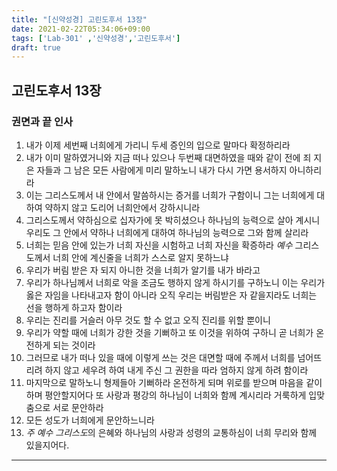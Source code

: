 ```yaml
---
title: "[신약성경] 고린도후서 13장"
date: 2021-02-22T05:34:06+09:00
tags: ['Lab-301' ,'신약성경','고린도후서']
draft: true
---
```

## 고린도후서 13장
### 권면과 끝 인사
1. 내가 이제 세번째 너희에게 가리니 두세 증인의 입으로 말마다 확정하리라 
2. 내가 이미 말하였거니와 지금 떠나 있으나 두번째 대면하였을 때와 같이 전에 죄 지은 자들과 그 남은 모든 사람에게 미리 말하노니 내가 다시 가면 용서하지 아니하리라
3. 이는 그리스도께서 내 안에서 말씀하시는 증거를 너희가 구함이니 그는 너희에게 대하여 약하지 않고 도리어 너희안에서 강하시니라
4. 그리스도께서 약하심으로 십자가에 못 박히셨으나 하나님의 능력으로 살아 계시니 우리도 그 안에서 약하나 너희에게 대하여 하나님의 능력으로 그와 함께 살리라
5. 너희는 믿음 안에 있는가 너희 자신을 시험하고 너희 자신을 확증하라 *예수* 그리스도께서 너희 안에 계신줄을 너희가 스스로 알지 못하느냐
6. 우리가 버림 받은 자 되지 아니한 것을 너희가 알기를 내가 바라고
7. 우리가 하나님께서 너희로 악을 조금도 행하지 않게 하시기를 구하노니 이는 우리가 옳은 자임을 나타내고자 함이 아니라 오직 우리는 버림받은 자 같을지라도 너희는 선을 행하게 하고자 함이라
8. 우리는 진리를 거슬러 아무 것도 할 수 없고 오직 진리를 위할 뿐이니
9. 우리가 약할 때에 너희가 강한 것을 기뻐하고 또 이것을 위하여 구하니 곧 너희가 온전하게 되는 것이라
10. 그러므로 내가 떠나 있을 때에 이렇게 쓰는 것은 대면할 때에 주께서 너희를 넘어뜨리려 하지 않고 세우려 하여 내게 주신 그 권한을 따라 엄하지 않게 하려 함이라
11. 마지막으로 말하노니 형제들아 기뻐하라 온전하게 되며 위로를 받으며 마음을 같이하며 평안할지어다 또 사랑과 평강의 하나님이 너희와 함께 계시리라 거룩하게 입맞춤으로 서로 문안하라
12. 모든 성도가 너희에게 문안하느니라
13. *주 예수 그리스도*의 은혜와 하나님의 사랑과 성령의 교통하심이 너희 무리와 함께 있을지어다.
***


